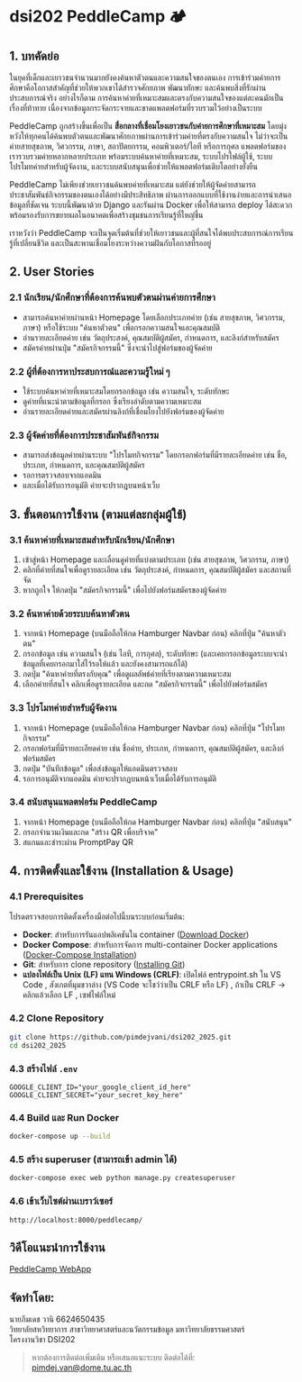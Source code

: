 # dsi202 PeddleCamp 🏕️

## 1. บทคัดย่อ

ในยุคที่เด็กและเยาวชนจำนวนมากยังคงค้นหาตัวตนและความสนใจของตนเอง การเข้าร่วมค่ายการศึกษาคือโอกาสสำคัญที่ช่วยให้พวกเขาได้สำรวจศักยภาพ พัฒนาทักษะ และค้นพบสิ่งที่รักผ่านประสบการณ์จริง อย่างไรก็ตาม การค้นหาค่ายที่เหมาะสมและตรงกับความสนใจของแต่ละคนมักเป็นเรื่องที่ท้าทาย เนื่องจากข้อมูลกระจัดกระจายและขาดแพลตฟอร์มที่รวบรวมไว้อย่างเป็นระบบ

PeddleCamp ถูกสร้างขึ้นเพื่อเป็น **สื่อกลางที่เชื่อมโยงเยาวชนกับค่ายการศึกษาที่เหมาะสม** โดยมุ่งหวังให้ทุกคนได้ค้นพบตัวตนและพัฒนาศักยภาพผ่านการเข้าร่วมค่ายที่ตรงกับความสนใจ ไม่ว่าจะเป็นค่ายสายสุขภาพ, วิศวกรรม, ภาษา, สถาปัตยกรรม, คอมพิวเตอร์/ไอที หรือการกุศล แพลตฟอร์มของเรารวบรวมค่ายหลากหลายประเภท พร้อมระบบค้นหาค่ายที่เหมาะสม, ระบบโปรไฟล์ผู้ใช้, ระบบโปรโมทค่ายสำหรับผู้จัดงาน, และระบบสนับสนุนเพื่อช่วยให้แพลตฟอร์มเติบโตอย่างยั่งยืน

PeddleCamp ไม่เพียงช่วยเยาวชนค้นพบค่ายที่เหมาะสม แต่ยังช่วยให้ผู้จัดค่ายสามารถประชาสัมพันธ์กิจกรรมของตนเองได้อย่างมีประสิทธิภาพ ผ่านการออกแบบที่ใช้งานง่ายและการนำเสนอข้อมูลที่ชัดเจน ระบบนี้พัฒนาด้วย Django และรันผ่าน Docker เพื่อให้สามารถ deploy ได้สะดวก พร้อมรองรับการขยายผลในอนาคตเพื่อสร้างชุมชนการเรียนรู้ที่ใหญ่ขึ้น

เราหวังว่า PeddleCamp จะเป็นจุดเริ่มต้นที่ช่วยให้เยาวชนและผู้ที่สนใจได้พบประสบการณ์การเรียนรู้ที่เปลี่ยนชีวิต และเป็นสะพานเชื่อมโยงระหว่างความฝันกับโอกาสที่รออยู่

## 2. User Stories

### 2.1 นักเรียน/นักศึกษาที่ต้องการค้นพบตัวตนผ่านค่ายการศึกษา
- สามารถค้นหาค่ายผ่านหน้า Homepage โดยเลือกประเภทค่าย (เช่น สายสุขภาพ, วิศวกรรม, ภาษา) หรือใช้ระบบ "ค้นหาตัวตน" เพื่อกรอกความสนใจและคุณสมบัติ
- อ่านรายละเอียดค่าย เช่น วัตถุประสงค์, คุณสมบัติผู้สมัคร, กำหนดการ, และลิงก์สำหรับสมัคร
- สมัครค่ายผ่านปุ่ม "สมัครกิจกรรมนี้" ซึ่งจะนำไปสู่ฟอร์มของผู้จัดค่าย

### 2.2 ผู้ที่ต้องการหาประสบการณ์และความรู้ใหม่ ๆ
- ใช้ระบบค้นหาค่ายที่เหมาะสมโดยกรอกข้อมูล เช่น ความสนใจ, ระดับทักษะ
- ดูค่ายที่แนะนำตามข้อมูลที่กรอก ซึ่งเรียงลำดับตามความเหมาะสม
- อ่านรายละเอียดค่ายและสมัครผ่านลิงก์ที่เชื่อมโยงไปยังฟอร์มของผู้จัดค่าย

### 2.3 ผู้จัดค่ายที่ต้องการประชาสัมพันธ์กิจกรรม
- สามารถส่งข้อมูลค่ายผ่านระบบ "โปรโมทกิจกรรม" โดยกรอกฟอร์มที่มีรายละเอียดค่าย เช่น ชื่อ, ประเภท, กำหนดการ, และคุณสมบัติผู้สมัคร
- รอการตรวจสอบจากแอดมิน
- และเมื่อได้รับการอนุมัติ ค่ายจะปรากฏบนหน้าเว็บ

## 3. ขั้นตอนการใช้งาน (ตามแต่ละกลุ่มผู้ใช้)

### 3.1 ค้นหาค่ายที่เหมาะสมสำหรับนักเรียน/นักศึกษา
1. เข้าสู่หน้า Homepage และเลื่อนดูค่ายที่แบ่งตามประเภท (เช่น สายสุขภาพ, วิศวกรรม, ภาษา)
2. คลิกที่ค่ายที่สนใจเพื่อดูรายละเอียด เช่น วัตถุประสงค์, กำหนดการ, คุณสมบัติผู้สมัคร และสถานที่จัด
3. หากถูกใจ ให้กดปุ่ม "สมัครกิจกรรมนี้" เพื่อไปยังฟอร์มสมัครของผู้จัดค่าย

### 3.2 ค้นหาค่ายด้วยระบบค้นหาตัวตน
1. จากหน้า Homepage (บนมือถือให้กด Hamburger Navbar ก่อน) คลิกที่ปุ่ม "ค้นหาตัวตน"
2. กรอกข้อมูล เช่น ความสนใจ (เช่น ไอที, การกุศล), ระดับทักษะ (และเคยกรอกข้อมูลระบบจะนำข้อมูลที่เคยกรอกมาใส่ไว้รอให้แล้ว และยังคงสามารถแก้ได้)
3. กดปุ่ม "ค้นหาค่ายที่ตรงกับคุณ" เพื่อดูผลลัพธ์ค่ายที่เรียงตามความเหมาะสม
4. เลือกค่ายที่สนใจ คลิกเพื่อดูรายละเอียด และกด "สมัครกิจกรรมนี้" เพื่อไปยังฟอร์มสมัคร


### 3.3 โปรโมทค่ายสำหรับผู้จัดงาน
1. จากหน้า Homepage (บนมือถือให้กด Hamburger Navbar ก่อน) คลิกที่ปุ่ม "โปรโมทกิจกรรม"
2. กรอกฟอร์มที่มีรายละเอียดค่าย เช่น ชื่อค่าย, ประเภท, กำหนดการ, คุณสมบัติผู้สมัคร, และลิงก์ฟอร์มสมัคร
3. กดปุ่ม "บันทึกข้อมูล" เพื่อส่งข้อมูลให้แอดมินตรวจสอบ
4. รอการอนุมัติจากแอดมิน ค่ายจะปรากฏบนหน้าเว็บเมื่อได้รับการอนุมัติ

### 3.4 สนับสนุนแพลตฟอร์ม PeddleCamp
1. จากหน้า Homepage (บนมือถือให้กด Hamburger Navbar ก่อน) คลิกที่ปุ่ม "สนับสนุน"
1. กรอกจำนวนเงินและกด "สร้าง QR เพื่อบริจาค"
2. สแกนและชำระผ่าน PromptPay QR

## 4. การติดตั้งและใช้งาน (Installation & Usage)

### 4.1 Prerequisites
โปรดตรวจสอบการติดตั้งเครื่องมือต่อไปนี้บนระบบก่อนเริ่มต้น:
- **Docker**: สำหรับการรันแอปพลิเคชันใน container ([Download Docker](https://docs.docker.com/get-started/get-docker/))
- **Docker Compose**: สำหรับการจัดการ multi-container Docker applications ([Docker-Compose Installation](https://docs.docker.com/compose/install/))
- **Git**: สำหรับการ clone repository ([Installing Git](https://git-scm.com/book/en/v2/Getting-Started-Installing-Git))
- **แปลงไฟล์เป็น Unix (LF) แทน Windows (CRLF)**: เปิดไฟล์ entrypoint.sh ใน VS Code , สังเกตที่มุมขวาล่าง (VS Code จะโชว์ว่าเป็น CRLF หรือ LF) , ถ้าเป็น CRLF → คลิกแล้วเลือก LF , เซฟไฟล์ใหม่

### 4.2 Clone Repository
```bash
git clone https://github.com/pimdejvani/dsi202_2025.git
cd dsi202_2025
```

### 4.3 สร้างไฟล์ `.env`
```dotenv
GOOGLE_CLIENT_ID="your_google_client_id_here"
GOOGLE_CLIENT_SECRET="your_secret_key_here"
```

### 4.4 Build และ Run Docker
```bash
docker-compose up --build
```

### 4.5 สร้าง superuser (สามารถเข้า admin ได้)
```bash
docker-compose exec web python manage.py createsuperuser
```

### 4.6 เข้าเว็บไซต์ผ่านเบราว์เซอร์
```http
http://localhost:8000/peddlecamp/
```

## วิดีโอแนะนำการใช้งาน
[PeddleCamp WebApp](https://www.youtube.com/shorts/VokkCToxp00)

## จัดทำโดย:
นายภีมเดช วานิ 6624650435  
วิทยาลัยสหวิทยาการ สาขาวิทยาศาสตร์และนวัตกรรมข้อมูล มหาวิทยาลัยธรรมศาสตร์  
โครงงานวิชา DSI202

> หากต้องการติดต่อเพิ่มเติม หรือเสนอแนะระบบ ติดต่อได้ที่: [pimdej.van@dome.tu.ac.th](mailto:pimdej.van@dome.tu.ac.th)
